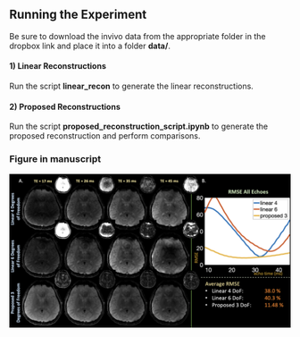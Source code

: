 ## Running the Experiment

Be sure to download the invivo data from the appropriate folder in the dropbox link and place it into a folder **data/**.

#### 1) Linear Reconstructions

Run the script **linear_recon** to generate the linear reconstructions.

#### 2) Proposed Reconstructions

Run the script **proposed_reconstruction_script.ipynb** to generate the proposed reconstruction and perform comparisons.

### Figure in manuscript

![Alt text](../docs/images/fig07.png?raw=True "epti")

